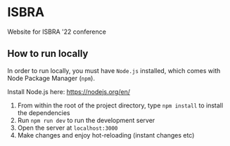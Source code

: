 # ISBRA
Website for ISBRA '22 conference

## How to run locally

In order to run locally, you must have `Node.js` installed, which comes with Node Package Manager (`npm`).

Install Node.js here: https://nodejs.org/en/


1. From within the root of the project directory, type `npm install` to install the dependencies
2. Run `npm run dev` to run the development server
3. Open the server at `localhost:3000`
4. Make changes and enjoy hot-reloading (instant changes etc)
